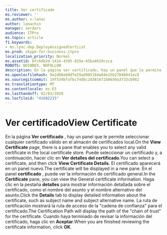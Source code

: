 ```yaml
---
title: Ver certificado
ms.reviewer: ''
ms.author: v-lanac
author: lanachin
manager: serdars
audience: ITPro
ms.topic: article
f1.keywords:
- ms.lync.dep.DeployAssignedCertList
ms.prod: skype-for-business-itpro
localization_priority: Normal
ms.assetid: bfc6db2d-141e-4395-819a-65ba4629ccca
ROBOTS: NOINDEX, NOFOLLOW
description: En la página ver certificado, hay un panel que le permite seleccionar cualquier certificado válido en el almacén de certificados local. Puede seleccionar un certificado y, a continuación, hacer clic en ver detalles del certificado. El certificado aparecerá en un panel nuevo. En el panel certificado, puede ver la información de certificado general. Haga clic en la pestaña detalles para mostrar información detallada sobre el certificado, como el nombre del asunto y el nombre alternativo del asunto. La ruta de certificación mostrará la ruta de la cadena de trustfor del certificado. Cuando haya terminado de revisar la información del certificado, haga clic en Aceptar.
ms.openlocfilehash: 9a2d86e60dfe29ad905184a84e15b27846041ec8
ms.sourcegitcommit: 19f534bfafbc74dbc2d381672b0650a3733cb982
ms.translationtype: MT
ms.contentlocale: es-ES
ms.lasthandoff: 02/03/2020
ms.locfileid: "41692215"
---
```

# <a name="view-certificate"></a><span data-ttu-id="d260e-109">Ver certificado</span><span class="sxs-lookup"><span data-stu-id="d260e-109">View Certificate</span></span>
 
<span data-ttu-id="d260e-110">En la página **Ver certificado** , hay un panel que le permite seleccionar cualquier certificado válido en el almacén de certificados local.</span><span class="sxs-lookup"><span data-stu-id="d260e-110">On the **View Certificate** page, there is a pane that enables you to select any valid certificate in the local certificate store.</span></span> <span data-ttu-id="d260e-111">Puede seleccionar un certificado y, a continuación, hacer clic en **Ver detalles del certificado**.</span><span class="sxs-lookup"><span data-stu-id="d260e-111">You can select a certificate, and then click **View Certificate Details**.</span></span> <span data-ttu-id="d260e-112">El certificado aparecerá en un panel nuevo.</span><span class="sxs-lookup"><span data-stu-id="d260e-112">The certificate will be displayed in a new pane.</span></span> <span data-ttu-id="d260e-113">En el panel **certificado** , puede ver la información de certificado general.</span><span class="sxs-lookup"><span data-stu-id="d260e-113">In the **Certificate** pane, you can view the General certificate information.</span></span> <span data-ttu-id="d260e-114">Haga clic en la pestaña **detalles** para mostrar información detallada sobre el certificado, como el nombre del asunto y el nombre alternativo del asunto.</span><span class="sxs-lookup"><span data-stu-id="d260e-114">Click the **Details** tab to display detailed information about the certificate, such as subject name and subject alternative name.</span></span> <span data-ttu-id="d260e-115">La ruta de certificación mostrará la ruta de acceso de la "cadena de confianza" para el certificado.</span><span class="sxs-lookup"><span data-stu-id="d260e-115">The Certification Path will display the path of the "chain of trust" for the certificate.</span></span> <span data-ttu-id="d260e-116">Cuando haya terminado de revisar la información del certificado, haga clic en **Aceptar**.</span><span class="sxs-lookup"><span data-stu-id="d260e-116">When you are finished reviewing the certificate information, click **OK**.</span></span>
  


